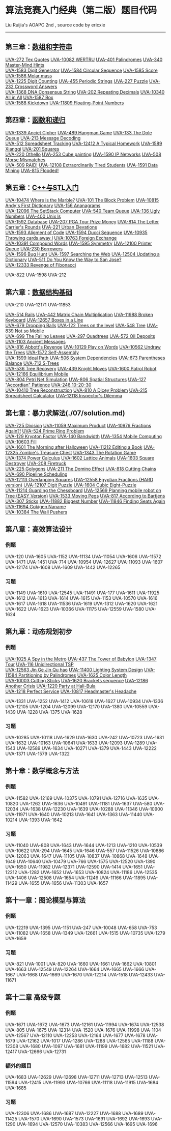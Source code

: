 # 算法竞赛入门经典（第二版）题目代码
Liu Ruijia's AOAPC 2nd , source code by ericxie

---




## 第三章：[数组和字符串](./03/solution.md)

[UVA-272 Tex Quotes](./03/solution.md#uva-272-tex-quotes) [UVA-10082 WERTRU](./03/solution.md#uva-10082-wertru) [UVA-401 Palindromes](./03/solution.md#uva-401-palindromes) [UVA-340 Master-Mind Hints](./03/solution.md#uva-340-master-mind-hints) <br>
[UVA-1583 Digit Generator](./03/solution.md#uva-1583-digit-generator) [UVA-1584 Circular Sequence](./03/solution.md#uva-1584-circular-sequence) [UVA-1585 Score](./03/solution.md#uva-1585-score) [UVA-1586 Molar mass](./03/solution.md#uva-1586-molar-mass) <br>
[UVA-1225 Digit Counting](./03/solution.md#uva-1225-digit-counting) [UVA-455 Periodic Strings](./03/solution.md#uva-455-periodic-strings) [UVA-227 Puzzle](./03/solution.md#uva-227-puzzle) [UVA-232 Crossword Answers](./03/solution.md#uva-232-crossword-answers) <br>
[UVA-1368 DNA Consensus String](./03/solution.md#uva-1368-dna-consensus-string) [UVA-202 Repeating Decimals](./03/solution.md#uva-202-repeating-decimals) [UVA-10340 All in All](./03/solution.md#uva-10340-all-in-all) [UVA-1587 Box](./03/solution.md#uva-1587-box) <br>
[UVA-1588 Kickdown](./03/solution.md#uva-1588-kickdown) [UVA-11809 Floating-Point Numbers](./03/solution.md#uva-11809-floating-point-numbers) 

## 第四章：[函数和递归](./04/solution.md)

[UVA-1339 Anciet Cipher](./04/solution.md#uva-1339-anciet-cipher) [UVA-489 Hangman Game](./04/solution.md#uva-489-hangman-game) [UVA-133 The Dole Queue](./04/solution.md#uva-133-the-dole-queue) [UVA-213 Message Decoding ](./04/solution.md#uva-213-message-decoding-) <br>
[UVA-512 Spreadsheet Tracking](./04/solution.md#uva-512-spreadsheet-tracking) [UVA-12412 A Typical Homework](./04/solution.md#uva-12412-a-typical-homework) [UVA-1589 Xiangqi](./04/solution.md#uva-1589-xiangqi) [UVA-201 Squares](./04/solution.md#uva-201-squares) <br>
[UVA-220 Othello](./04/solution.md#uva-220-othello) [UVA-253 Cube painting](./04/solution.md#uva-253-cube-painting) [UVA-1590 IP Networks](./04/solution.md#uva-1590-ip-networks) [UVA-508 Morse Mismatches](./04/solution.md#uva-508-morse-mismatches) <br>
[UVA-509 RAID!](./04/solution.md#uva-509-raid) [UVA-12108 Extraordinarily Tired Students](./04/solution.md#uva-12108-extraordinarily-tired-students) [UVA-1591 Data Mining](./04/solution.md#uva-1591-data-mining) [UVA-815 Flooded!](./04/solution.md#uva-815-flooded) <br>


## 第五章：[C++与STL入门](./05/solution.md)

[UVA-10474 Where is the Marble?](./05/solution.md#uva-10474-where-is-the-marble) [UVA-101 The Block Problem](./05/solution.md#uva-101-the-block-problem) [UVA-10815 Andy's First Dictionary](./05/solution.md#uva-10815-andys-first-dictionary) [UVA-156 Ananagrams](./05/solution.md#uva-156-ananagrams) <br>
[UVA-12096 The SetStack Computer](./05/solution.md#uva-12096-the-setstack-computer) [UVA-540 Team Queue](./05/solution.md#uva-540-team-queue) [UVA-136 Ugly Numbers](./05/solution.md#uva-136-ugly-numbers) [UVA-400 Unix ls](./05/solution.md#uva-400-unix-ls) <br>
[UVA-1592 Database](./05/solution.md#uva-1592-database) [UVA-207 PGA Tour Prize Money](./05/solution.md#uva-207-pga-tour-prize-money) [UVA-814 The Letter Carrier's Rounds](./05/solution.md#uva-814-the-letter-carriers-rounds) [UVA-221 Urban Elevations](./05/solution.md#uva-221-urban-elevations) <br>
[UVA-1593 Aligment of Code](./05/solution.md#uva-1593-aligment-of-code) [UVA-1594 Ducci Sequence](./05/solution.md#uva-1594-ducci-sequence) [UVA-10935 Throwing cards away I](./05/solution.md#uva-10935-throwing-cards-away-i) [UVA-10763 Foreign Exchange](./05/solution.md#uva-10763-foreign-exchange) <br>
[UVA-10391 Compound Words](./05/solution.md#uva-10391-compound-words) [UVA-1595 Symmetry](./05/solution.md#uva-1595-symmetry) [UVA-12100 Printer Queue](./05/solution.md#uva-12100-printer-queue) [UVA-230 Borrowers](./05/solution.md#uva-230-borrowers) <br>
[UVA-1596 Bug Hunt](./05/solution.md#uva-1596-bug-hunt) [UVA-1597 Searching the Web](./05/solution.md#uva-1597-searching-the-web) [UVA-12504 Updating a Dictionary](./05/solution.md#uva-12504-updating-a-dictionary) [UVA-511 Do You Know the Way to San Jose?](./05/solution.md#uva-511-do-you-know-the-way-to-san-jose) <br>
[UVA-12333 Revenge of Fibonacci](./05/solution.md#uva-12333-revenge-of-fibonacci) 

UVA-822 UVA-1598 UVA-212

## 第六章：[数据结构基础](./06/solution.md)

UVA-210
UVA-12171 UVA-11853

 [UVA-514 Rails](./06/solution.md#uva-514-rails) [UVA-442 Matrix Chain Multiplication](./06/solution.md#uva-442-matrix-chain-multiplication) [UVA-11988 Broken Keyboard](./06/solution.md#uva-11988-broken-keyboard) [UVA-12657 Boxes in a Line](./06/solution.md#uva-12657-boxes-in-a-line) <br>
[UVA-679 Dropping Balls](./06/solution.md#uva-679-dropping-balls) [UVA-122 Trees on the level](./06/solution.md#uva-122-trees-on-the-level) [UVA-548 Tree](./06/solution.md#uva-548-tree) [UVA-839 Not so Mobile](./06/solution.md#uva-839-not-so-mobile) <br>
[UVA-699 The Falling Leaves](./06/solution.md#uva-699-the-falling-leaves) [UVA-297 Quadtrees](./06/solution.md#uva-297-quadtrees) [UVA-572 Oil Deposits](./06/solution.md#uva-572-oil-deposits) [UVA-1103 Ancient Messages](./06/solution.md#uva-1103-ancient-messages) <br>
[UVA-816 Abbott's Revenge](./06/solution.md#uva-816-abbotts-revenge) [UVA-10129 Play on Words](./06/solution.md#uva-10129-play-on-words) [UVA-10562 Undraw the Trees](./06/solution.md#uva-10562-undraw-the-trees) [UVA-1572 Self-Assembly](./06/solution.md#uva-1572-self-assembly) <br>
[UVA-1599 Ideal Path](./06/solution.md#uva-1599-ideal-path) [UVA-506 System Dependencies](./06/solution.md#uva-506-system-dependencies) [UVA-673 Parentheses Balance](./06/solution.md#uva-673-parentheses-balance) [UVA-712 S-Trees](./06/solution.md#uva-712-s-trees) <br>
[UVA-536 Tree Recovery](./06/solution.md#uva-536-tree-recovery) [UVA-439 Knight Moves](./06/solution.md#uva-439-knight-moves) [UVA-1600 Patrol Robot](./06/solution.md#uva-1600-patrol-robot) [UVA-12166 Equilibrium Mobile](./06/solution.md#uva-12166-equilibrium-mobile) <br>
[UVA-804 Petri Net Simulation](./06/solution.md#uva-804-petri-net-simulation) [UVA-806 Spatial Structures](./06/solution.md#uva-806-spatial-structures) [UVA-127 "Accordian" Patience](./06/solution.md#uva-127-accordian-patience) [UVA-246 10-20-30](./06/solution.md#uva-246-10-20-30) <br>
[UVA-10410 Tree Reconstruction](./06/solution.md#uva-10410-tree-reconstruction) [UVA-810 A Dicey Problem](./06/solution.md#uva-810-a-dicey-problem) [UVA-215 Spreadsheet Calculator](./06/solution.md#uva-215-spreadsheet-calculator) [UVA-12118 Inspector's Dilemma](./06/solution.md#uva-12118-inspectors-dilemma) <br>


## 第七章：暴力求解法(./07/solution.md)

[UVA-725 Division](./07/solution.md#uva-725-division) [UVA-11059 Maximum Product](./07/solution.md#uva-11059-maximum-product) [UVA-10976 Fractions Again?!](./07/solution.md#uva-10976-fractions-again) [UVA-524 Prime Ring Problem](./07/solution.md#uva-524-prime-ring-problem) <br>
[UVA-129 Krypton Factor](./07/solution.md#uva-129-krypton-factor) [UVA-140 Bandwidth](./07/solution.md#uva-140-bandwidth) [UVA-1354 Mobile Computing](./07/solution.md#uva-1354-mobile-computing) [UVA-10603 Fill](./07/solution.md#uva-10603-fill) <br>
[UVA-1601 The Morning after Halloween](./07/solution.md#uva-1601-the-morning-after-halloween) [UVA-11212 Editing a Book](./07/solution.md#uva-11212-editing-a-book) [UVA-12325 Zombie's Treasure Chest](./07/solution.md#uva-12325-zombies-treasure-chest) [UVA-1343 The Rotation Game](./07/solution.md#uva-1343-the-rotation-game) <br>
[UVA-1374 Power Calculus](./07/solution.md#uva-1374-power-calculus) [UVA-1602 Lattice Animals](./07/solution.md#uva-1602-lattice-animals) [UVA-1603 Square Destroyer](./07/solution.md#uva-1603-square-destroyer) [UVA-208 Firetruck](./07/solution.md#uva-208-firetruck) <br>
[UVA-225 Golygons](./07/solution.md#uva-225-golygons) [UVA-211 The Domino Effect](./07/solution.md#uva-211-the-domino-effect) [UVA-818 Cutting Chains](./07/solution.md#uva-818-cutting-chains) [UVA-690 Pipeline Scheduling](./07/solution.md#uva-690-pipeline-scheduling) <br>
[UVA-12113 Overlapping Squares](./07/solution.md#uva-12113-overlapping-squares) [UVA-12558 Egyptian Fractions (HARD version)](./07/solution.md#uva-12558-egyptian-fractions-hard-version) [UVA-12107 Digit Puzzle](./07/solution.md#uva-12107-digit-puzzle) [UVA-1604 Cubic Eight-Puzzle](./07/solution.md#uva-1604-cubic-eight-puzzle) <br>
[UVA-11214 Guarding the Chessboard](./07/solution.md#uva-11214-guarding-the-chessboard) [UVA-12569 Planning mobile robot on Tree (EASY Version)](./07/solution.md#uva-12569-planning-mobile-robot-on-tree-easy-version) [UVA-1533 Moving Pegs](./07/solution.md#uva-1533-moving-pegs) [UVA-817 According to Bartjens](./07/solution.md#uva-817-according-to-bartjens) <br>
[UVA-307 Sticks](./07/solution.md#uva-307-sticks) [UVA-11882 Biggest Number](./07/solution.md#uva-11882-biggest-number) [UVA-11846 Finding Seats Again](./07/solution.md#uva-11846-finding-seats-again) [UVA-11694 Gokigen Naname](./07/solution.md#uva-11694-gokigen-naname) <br>
[UVA-10384 The Wall Pushers](./07/solution.md#uva-10384-the-wall-pushers) 

## 第八章：高效算法设计

### 例题

 UVA-120 UVA-1605 UVA-1152 UVA-11134 UVA-11054 UVA-1606 UVA-11572 UVA-1471 UVA-1451 UVA-714 UVA-10954 UVA-12627 UVA-11093 UVA-1607 UVA-12174 UVA-1608 UVA-1609 UVA-1442 UVA-12265

### 习题

 UVA-1149 UVA-1610 UVA-12545 UVA-11491 UVA-177 UVA-1611 UVA-11925 UVA-1612 UVA-1613 UVA-1614 UVA-1615 UVA-1153 UVA-10570 UVA-1616 UVA-1617 UVA-1618 UVA-11536 UVA-1619 UVA-1312 UVA-1620 UVA-1621 UVA-1622 UVA-1623 UVA-10366 UVA-11175 UVA-12559 UVA-1580 UVA-1624

## 第九章：动态规划初步

### 例题

[UVA-1025 A Spy in the Metro](./09/solution.md#uva-1025-a-spy-in-the-metro) [UVA-437 The Tower of Babylon](./09/solution.md#uva-437-the-tower-of-babylon) [UVA-1347 Tour](./09/solution.md#uva-1347-tour) [UVA-116 Unidirectional TSP](./09/solution.md#uva-116-unidirectional-tsp) <br>
[UVA-12563 Jin Ge Jin Qu hao](./09/solution.md#uva-12563-jin-ge-jin-qu-hao) [UVA-11400 Lighting System Design](./09/solution.md#uva-11400-lighting-system-design) [UVA-11584 Partitioning by Palindromes](./09/solution.md#uva-11584-partitioning-by-palindromes) [UVA-1625 Color Length](./09/solution.md#uva-1625-color-length) <br>
[UVA-10003 Cutting Sticks](./09/solution.md#uva-10003-cutting-sticks) [UVA-1620 Brackets sequence](./09/solution.md#uva-1620-brackets-sequence) [UVA-12186 Another Crisis](./09/solution.md#uva-12186-another-crisis) [UVA-1220 Party at Hali-Bula](./09/solution.md#uva-1220-party-at-hali-bula) <br>
[UVA-1218 Perfect Service](./09/solution.md#uva-1218-perfect-service) [UVA-10817  Headmaster's Headache](./09/solution.md#uva-10817-headmasters-headache) 

UVA-1331 UVA-1252 UVA-1412 UVA-10618 UVA-1627 UVA-10934 UVA-1336 UVA-12105 UVA-1204 UVA-12099 UVA-12170 UVA-1380 UVA-10559 UVA-1439 UVA-1228 UVA-1375 UVA-1628

### 习题

 UVA-10285 UVA-10118 UVA-1629 UVA-1630 UVA-242 UVA-10723 UVA-1631 UVA-1632 UVA-10163 UVA-10641 UVA-1633 UVA-12093 UVA-1289 UVA-1543 UVA-12589 UVA-1634 UVA-10271 UVA-1379 UVA-1443 UVA-12222 UVA-1371 UVA-1579 UVA-1322

## 第十章：数学概念与方法

### 例题

 UVA-11582 UVA-12169 UVA-10375 UVA-10791 UVA-12716 UVA-1635 UVA-10820 UVA-1262 UVA-1636 UVA-10491 UVA-11181 UVA-1637 UVA-580 UVA-12034 UVA-1638 UVA-12230 UVA-1639 UVA-10288 UVA-11346 UVA-10900 UVA-11971 UVA-1640 UVA-10213 UVA-1641 UVA-1363 UVA-11440 UVA-10214 UVA-1393 UVA-1642

### 习题

 UVA-11040 UVA-808 UVA-1643 UVA-1644 UVA-1213 UVA-1210 UVA-10539 UVA-10622 UVA-294 UVA-1645 UVA-1646 UVA-557 UVA-11526 UVA-10886 UVA-12063 UVA-1647 UVA-11105 UVA-10837 UVA-10868 UVA-1648 UVA-1649 UVA-10640 UVA-10479 UVA-766 UVA-1575 UVA-12520 UVA-1390 UVA-1650 UVA-11982 UVA-12371 UVA-12590 UVA-1414 UVA-1651 UVA-12212 UVA-1282 UVA-1652 UVA-1653 UVA-10824 UVA-11186 UVA-12535 UVA-1406 UVA-12508 UVA-1654 UVA-11246 UVA-11166 UVA-11895 UVA-11429 UVA-1655 UVA-1656 UVA-11303 UVA-1657

## 第十一章：图论模型与算法

### 例题

 UVA-12219 UVA-1395 UVA-1151 UVA-247 UVA-10048 UVA-658 UVA-753 UVA-11082 UVA-1658 UVA-1349 UVA-12661 UVA-1515 UVA-10735 UVA-1279 UVA-1659

### 习题

 UVA-821 UVA-1001 UVA-820 UVA-1660 UVA-1661 UVA-1662 UVA-10801 UVA-1663 UVA-12549 UVA-12264 UVA-1664 UVA-1665 UVA-1666 UVA-1667 UVA-1668 UVA-1669 UVA-1670 UVA-12214 UVA-1518 UVA-12433 UVA-11671

## 第十二章 高级专题

### 例题

 UVA-1671 UVA-1672 UVA-1673 UVA-12161 UVA-11994 UVA-1674 UVA-12538 UVA-805 UVA-1675 UVA-12314 UVA-1520 UVA-1676 UVA-11998 UVA-1104 UVA-12567 UVA-12110 UVA-12253 UVA-12164 UVA-1677 UVA-1678 UVA-1679 UVA-12162 UVA-1017 UVA-1286 UVA-1288 UVA-12565 UVA-11188 UVA-12308 UVA-1680 UVA-1097 UVA-1681 UVA-11199 UVA-1682 UVA-11521 UVA-12417 UVA-12666 UVA-12731

### 额外的题目

 UVA-1683 UVA-12629 UVA-12698 UVA-12711 UVA-12713 UVA-12513 UVA-11594 UVA-12415 UVA-11993 UVA-10766 UVA-11118 UVA-11915 UVA-1684 UVA-1685

### 习题

 UVA-12306 UVA-1686 UVA-1687 UVA-12227 UVA-1688 UVA-1689 UVA-11425 UVA-1570 UVA-1690 UVA-1573 UVA-1691 UVA-1692 UVA-1693 UVA-1290 UVA-1694 UVA-12570 UVA-10383 UVA-12566 UVA-1695 UVA-1696

